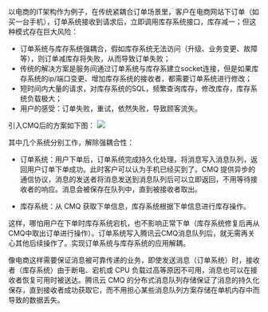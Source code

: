 以电商的IT架构作为例子，在传统紧耦合订单场景里，客户在电商网站下订单（如买一台手机），订单系统接收到请求后，立即调用库存系统接口，库存减一；但这种模式存在巨大风险：

- 订单系统与库存系统强耦合，假如库存系统无法访问（升级、业务变更、故障等），则订单减库存将失败，从而导致订单失败；
- 传统的解决方案是服务间通过订单系统与库存系建立socket连接，但是如果库存系统的ip/端口变更、增加库存系统的接收者，都需要订单系统进行修改；
- 短时间内大量的请求，对库存系统的SQL，频繁查询库存，修改库存，库存系统负载极大；
- 用户的感受：订单失败，重试，依然失败，导致顾客流失。

引入CMQ后的方案如下图：
![](https://mccdn.qcloud.com/static/img/faf759d10bd01b50b8ff19d40fe93f13/image.png)

其中几个系统分别工作，解除强耦合性：

- 订单系统：用户下单后，订单系统完成持久化处理，将消息写入消息队列，返回用户订单下单成功。此时客户可以认为手机已经买到了。CMQ 提供异步的通信协议，消息的发送者将消息发送到消息队列后可以立即返回，不用等待接收者的响应。消息会被保存在队列中，直到被接收者取出。

- 库存系统：从 CMQ 获取下单信息，库存系统根据下单信息进行库存操作。

这样，哪怕用户在下单时库存系统宕机，也不影响正常下单（库存系统修复后再从CMQ中取出订单进行操作）。订单系统写入腾讯云CMQ消息队列后，就无需再关心其他后续操作了。实现订单系统与库存系统的应用解耦。

像电商这样需要保证消息被可靠传递的业务，即使发送消息（订单系统）时，接收者（库存系统）由于断电、宕机或 CPU 负载过高等原因不可用，消息也可以在接收者恢复可用时被送达。腾讯云 CMQ 的分布式消息队列存储保证了消息的持久化保存，直到接收者成功获取它，而不用担心某些消息队列方案存储在单机内存中而导致的数据丢失。